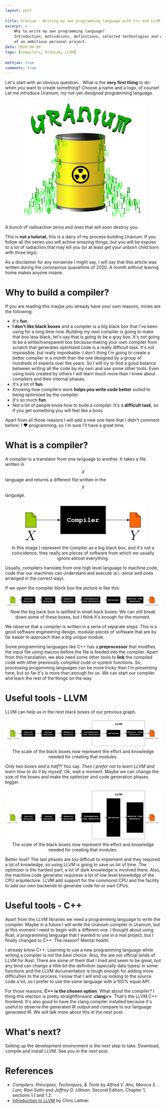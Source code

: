 ```yaml
---
layout: post

title: Uranium - Writing my own programming language with C++ and LLVM
excerpt: >
    Why to write my own programming language?
    Introduction, motivations, definitions, selected technologies and work plan
    of an ambitious personal project.
date: 2020-04-09
tags: [Compilers, Uranium, LLVM]

mathjax: true
comments: true
---
```


Let's start with an obvious question...
What is the **very first thing** to do when you want to create something?
Choose a name and a logo, of course!
Let me introduce Uranium, my not-yet-designed programming language.

<p>
<center>
<img src="/assets/images/2020_04_09_uranium_logo.svg" width="400" />
</center>
<figcaption>A bunch of radioactive zeros and ones that will soon destroy you.</figcaption>
</p>

This is **not a tutorial**, this is a dairy of my process building Uranium.
If you follow all the series you will achive amazing things, but you will be
expose to a lot of radiaction that may kill you (or at least get your unborn
child born with three legs).

As a disclaimer for any nonsense I might say, I will say that this article was
written during the coronavirus quarantine of 2020.
A month without leaving home makes anyone insane.


# Why to build a compiler?

If you are reading this maybe you already have your own reasons, mines are the
following:

* It's **fun**.
* **I don't like black boxes** and a compiler is a big black box that I've been
  using for a long time now.
  Building my own compiler is going to make that box less black, let's say that
  is going to be a gray box.
  It's not going to be a white/transparent box because making your own compiler
  from scratch that generates optimized code is a really difficult task.
  It's not impossible, but really improbable.
  I don't thing I'm going to create a better compiler in a month
  than the one designed by a group of hundreds of experts over the years.
  So I will try to find a good balance between writing all the code by my own
  and use some other tools.
  Even using tools created by others I will learn much more than I knew about
  compilers and their internal phases.
* It's a lot of **fun**.
* Knowing how compilers work **helps you write code better** suited to being
  optimized by the compiler.
* It's so much **fun**.
* Not a lot of people know how to build a compiler.
  It's a **difficult task**, so if you get something you will feel like a boss.

Apart from all those reasons I will add a new one here that I didn't comment
before: I ❤️ programming, so I'm sure I'll have a great time.


# What is a compiler?

A compiler is a translator from one language to another.
It takes a file written in $$X$$ language and returns a different file written
in the $$Y$$ language.

<div style="text-align: center">
<img src="/assets/images/2020_04_09_compiler_in_out.svg" width="400" />
<figcaption>
In this image I represent the compiler as a big black box, and it's not a
coincidence, they really are pieces of software from which we usually ignore
almost everything.
</figcaption>
</div>

Usually, compilers translate from one high level language to machine code,
code thar our machines can understard and execute
(e.i. zeros and ones arranged in the correct way).

If we open the compiler block box the picture is like this:

<div style="text-align: center">
<img src="/assets/images/2020_04_09_compiler_phases.svg" />
<figcaption>
Now the big back box is splitted in small back boxes.
We can still break down some of these boxes, but I think it's enough for the
moment.
</figcaption>
</div>

We observe that a compiler is written in a serie of separate steps.
This is a good software engineering design, modular pieces of software that
are by far easier to approach than a big unique module.

Some programming languages like C++ has a **preprocessor** that modifies the
input file using macros before the file is feeded into the compiler.
Apart from this translation, we also need some other tools to **link** the
compiled code with other previously compiled code or system functions.
So, processing progamming languages can be more tricky than I'm presenting
here, but so far it's is more than enough for us.
We can start our compiler and learn the rest of the things on the way.


# Useful tools - LLVM

LLVM can help us in the next black boxes of our previous graph.

<div style="text-align: center">
<img src="/assets/images/2020_04_09_compiler_phases_llvm.svg" />
<figcaption>
The scale of the black boxes now represent the effort and knowledge needed for
creating that modules.
</figcaption>
</div>

*Only two boxes and a half?!*
You say.
*Then I prefer not to learn LLVM and learn how to do it by myself*.
Ok, wait a moment.
Maybe we can change the size of the boxes and make the optimizer and code
generation phases bigger.

<div style="text-align: center">
<img src="/assets/images/2020_04_09_compiler_phases_llvm_big.svg" />
<figcaption>
The scale of the black boxes now represent the effort and knowledge needed for
creating that modules.
</figcaption>
</div>

Better now?
The last phases are too difficult to implement and they required a lot of
knowledge, so using LLVM is going to save us lot of time.
The optimizer is the hardest part, a lot of dark knowledge is involved there.
Also, the machine code generator requirese a lot of low level knowledge of the
CPU arquitecture.
LLVM add support for the commonst CPU and the facility to add our own backends
to generate code for or own CPUs.


# Useful tools - C++

Apart from the LLVM libraries we need a programming language to write the
compiler.
Maybe in a future I will write the Uranium compiler in Uranium, but at this
moment I need to begin with a different one.
I thought about using Rust, a programming language that I wanted to use in a
real project, but I finally changed to C++.
The reason? Mental health.

I already know C++.
Learning to use a new programming language while writing a compiler is not the
best choice.
Also, the are not official binds of LLVM for Rust.
There are some of them that I tried and seem to be great, but any bind can
change a little bit the definition (specially data types) in some functions
and the LLVM documentation is tough enough for adding more difficulties to
the process.
I know that I will end up looking to the source code a lot, so I prefer to use
the same language with a 100% equal API.

For those reasons, **C++ is the chosen option**.
What about the compiler?
I thing this election is pretty straightforward: **clang++**.
That's the LLVM C++ frontend.
It's also good to have the clang compiler installed because it's useful to
observe the generated IR output and compare to our language generated IR.
We will talk more about this in the next post.


# What's next?

Setting up the development environment is the next step to take.
Download, compile and install LLVM.
See you in the next post.


# References

* *Compilers: Principles, Techniques, & Tools* by
  *Alfred V. Aho, Monica S. Lam, Ravi Sethi and Jeffrey D. Ullman*.
  Second Edition.
  Chapter 1, sections 1.1 and 1.2.
* [Introduction to LLVM][llvmIntro] by Chris Lattner.


[llvmIntro]: https://www.aosabook.org/en/llvm.html

